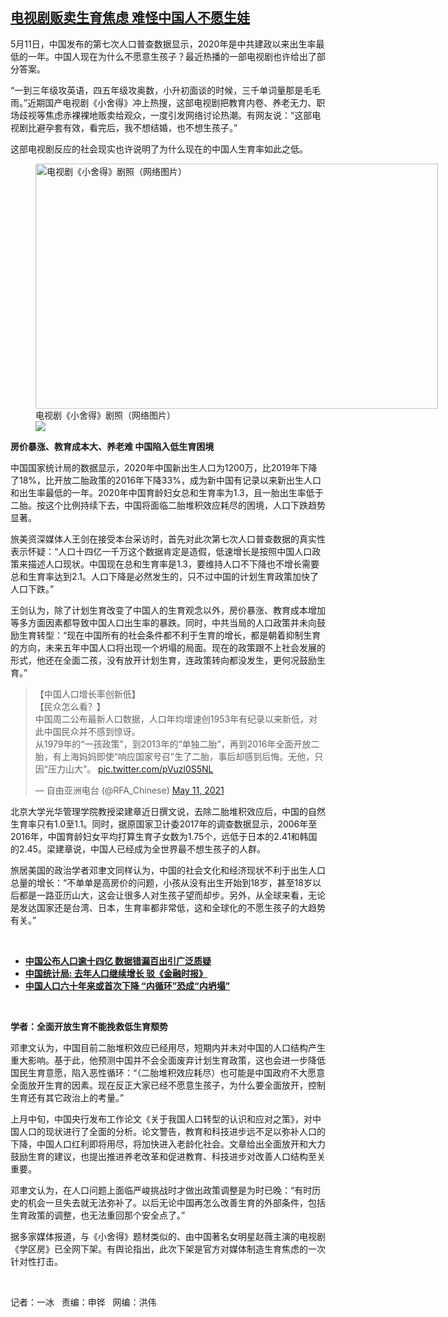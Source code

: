 <!--1620758963000-->
[电视剧贩卖生育焦虑   难怪中国人不愿生娃](https://www.rfa.org/mandarin/yataibaodao/shehui/bx-05112021111236.html)
------

<p></p><p>5月11日，中国发布的第七次人口普查数据显示，2020<span>年是中共建政以来出生率最低的一年。中国人现在为什么不愿意生孩子？最近热播的一部电视剧也许给出了部分答案</span>。</p><p>“一到三年级攻英语，四五年级攻奥数，小升初面谈的时候，三千单词量那是毛毛雨。”近期国产电视剧《小舍得》冲上热搜，这部电视剧把教育内卷、养老无力、职场歧视等焦虑赤裸裸地贩卖给观众，一度引发网络讨论热潮。有网友说：“这部电视剧比避孕套有效，看完后，我不想结婚，也不想生孩子。”</p><p>这部电视剧反应的社会现实也许说明了为什么现在的中国人生育率如此之低。</p><p><figure class="image-richtext image-inline captioned" style="width:644px;"><img alt="电视剧《小舍得》剧照（网络图片）" height="392" src="https://www.rfa.org/mandarin/yataibaodao/shehui/bx-05112021111236.html/bx0511e.jpg/@@images/0205ed18-4e53-4af2-aa55-e4258da24d01.png" title="bx0511e.jpg" width="644"/><figcaption class="image-caption">电视剧《小舍得》剧照（网络图片）</figcaption><small></small><div id="zoomattribute"><a data-caption="电视剧《小舍得》剧照（网络图片）" data-fancybox="" href="https://www.rfa.org/mandarin/yataibaodao/shehui/bx-05112021111236.html/bx0511e.jpg" id="single_image" title="电视剧《小舍得》剧照（网络图片）"><img src="/++plone++rfa-resources/img/icon-zoom.png"/></a></div></figure></p><p><strong>房价暴涨、教育成本大、养老难 中国陷入低生育困境</strong></p><p>中国国家统计局的数据显示，2020年中国新出生人口为1200万，比2019年下降了18%，比开放二胎政策的2016年下降33%，成为新中国有记录以来新出生人口和出生率最低的一年。2020年中国育龄妇女总和生育率为1.3，且一胎出生率低于二胎。按这个比例持续下去，中国将面临二胎堆积效应耗尽的困境，人口下跌趋势显著。</p><p>旅美资深媒体人王剑在接受本台采访时，首先对此次第七次人口普查数据的真实性表示怀疑：“人口十四亿一千万这个数据肯定是造假，低速增长是按照中国人口政策来描述人口现状。中国现在总和生育率是1.3，要维持人口不下降也不增长需要总和生育率达到2.1。人口下降是必然发生的，只不过中国的计划生育政策加快了人口下跌。”</p><p>王剑认为，除了计划生育改变了中国人的生育观念以外，房价暴涨、教育成本增加等多方面因素都导致中国人口出生率的暴跌。同时，中共当局的人口政策并未向鼓励生育转型：“现在中国所有的社会条件都不利于生育的增长，都是朝着抑制生育的方向，未来五年中国人口将出现一个坍塌的局面。现在的政策跟不上社会发展的形式，他还在全面二孩，没有放开计划生育，连政策转向都没发生，更何况鼓励生育。”</p><blockquote class="twitter-tweet"><p dir="ltr" lang="zh">【中国人口增长率创新低】<br/>【民众怎么看？】<br/>中国周二公布最新人口数据，人口年均增速创1953年有纪录以来新低，对此中国民众并不感到惊讶。<br/>从1979年的“一孩政策”，到2013年的“单独二胎”，再到2016年全面开放二胎，有上海妈妈即使“响应国家号召”生了二胎，事后却感到后悔。无他，只因“压力山大”。 <a href="https://t.co/pVuzl0S5NL">pic.twitter.com/pVuzl0S5NL</a></p>— 自由亚洲电台 (@RFA_Chinese) <a href="https://twitter.com/RFA_Chinese/status/1392084714932957188?ref_src=twsrc%5Etfw">May 11, 2021</a></blockquote><p>北京大学光华管理学院教授梁建章近日撰文说，去除二胎堆积效应后，中国的自然生育率只有1.0至1.1。同时，据原国家卫计委2017年的调查数据显示，2006年至2016年，中国育龄妇女平均打算生育子女数为1.75个，远低于日本的2.41和韩国的2.45。梁建章说，中国人已经成为全世界最不想生孩子的人群。</p><p>旅居美国的政治学者邓聿文同样认为，中国的社会文化和经济现状不利于出生人口总量的增长：“不单单是高房价的问题，小孩从没有出生开始到18岁，甚至18岁以后都是一路亚历山大，这会让很多人对生孩子望而却步。另外，从全球来看，无论是发达国家还是台湾、日本，生育率都非常低，这和全球化的不愿生孩子的大趋势有关。”</p><p><br/></p><ul><li><a href="https://www.rfa.org/mandarin/yataibaodao/zhengzhi/ql1-05112021055641.html"><strong>中国公布人口逾十四亿 数据错漏百出引广泛质疑</strong></a></li><li><strong><a href="https://www.rfa.org/mandarin/yataibaodao/shehui/xx-04292021111815.html">中国统计局: 去年人口继续增长 驳《金融时报》</a></strong></li><li><strong><a href="https://www.rfa.org/mandarin/yataibaodao/shehui/jt-04282021102016.html">中国人口六十年来或首次下降 “内循环”恐成“内坍塌”</a></strong></li></ul><p><br/></p><p><strong>学者：全面开放生育不能挽救低生育颓势</strong></p><p>邓聿文认为，中国目前二胎堆积效应已经用尽，短期内并未对中国的人口结构产生重大影响。基于此，他预测中国并不会全面废弃计划生育政策，这也会进一步降低国民生育意愿，陷入恶性循环：“（二胎堆积效应耗尽）也可能是中国政府不大愿意全面放开生育的因素。现在反正大家已经不愿意生孩子，为什么要全面放开，控制生育还有其它政治上的考量。”</p><p>上月中旬，中国央行发布工作论文《关于我国人口转型的认识和应对之策》，对中国人口的现状进行了全面的分析。论文警告，教育和科技进步远不足以弥补人口的下降，中国人口红利即将用尽，将加快进入老龄化社会。文章给出全面放开和大力鼓励生育的建议，也提出推进养老改革和促进教育、科技进步对改善人口结构至关重要。</p><p>邓聿文认为，在人口问题上面临严峻挑战时才做出政策调整是为时已晚：“有时历史的机会一旦失去就无法弥补了。以后无论中国再怎么改善生育的外部条件，包括生育政策的调整，也无法重回那个安全点了。”</p><p>据多家媒体报道，与《小舍得》题材类似的、由中国著名女明星赵薇主演的电视剧《学区房》已全网下架。有舆论指出，此次下架是官方对媒体制造生育焦虑的一次针对性打击。</p><p><br/></p><p>记者：一冰   责编：申铧   网编：洪伟</p>
